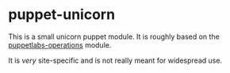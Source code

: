 # puppet-unicorn

This is a small unicorn puppet module. It is roughly based on the [puppetlabs-operations](http://github.com/puppetlabs-operations/puppet-unicorn) module.

It is *very* site-specific and is not really meant for widespread use.

